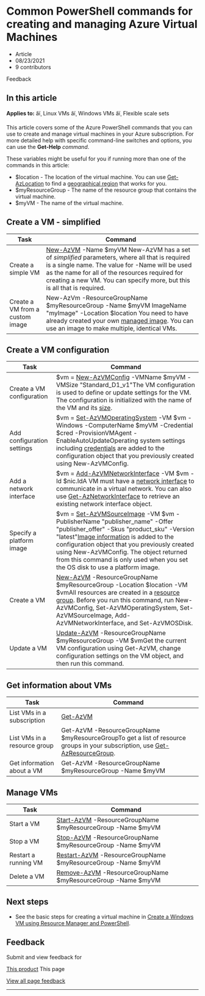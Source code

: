 # Common PowerShell commands for creating and managing Azure Virtual Machines

* Article
* 08/23/2021
* 9 contributors

Feedback

## In this article

**Applies to:** âï¸ Linux VMs âï¸ Windows VMs âï¸ Flexible scale sets

This article covers some of the Azure PowerShell commands that you can use to create and manage virtual machines in your Azure subscription. For more detailed help with specific command-line switches and options, you can use the **Get-Help** *command*.

These variables might be useful for you if running more than one of the commands in this article:

* $location - The location of the virtual machine. You can use [Get-AzLocation](/en-us/powershell/module/az.resources/get-azlocation) to find a [geographical region](https://azure.microsoft.com/regions/) that works for you.
* $myResourceGroup - The name of the resource group that contains the virtual machine.
* $myVM - The name of the virtual machine.

## Create a VM - simplified

| Task | Command |
| --- | --- |
| Create a simple VM | [New-AzVM](/en-us/powershell/module/az.compute/new-azvm) -Name $myVM  New-AzVM has a set of *simplified* parameters, where all that is required is a single name. The value for -Name will be used as the name for all of the resources required for creating a new VM. You can specify more, but this is all that is required. |
| Create a VM from a custom image | New-AzVm -ResourceGroupName $myResourceGroup -Name $myVM ImageName "myImage" -Location $location You need to have already created your own [managed image](capture-image-resource). You can use an image to make multiple, identical VMs. |

## Create a VM configuration

| Task | Command |
| --- | --- |
| Create a VM configuration | $vm = [New-AzVMConfig](/en-us/powershell/module/az.compute/new-azvmconfig) -VMName $myVM -VMSize "Standard\_D1\_v1"The VM configuration is used to define or update settings for the VM. The configuration is initialized with the name of the VM and its [size](../sizes). |
| Add configuration settings | $vm = [Set-AzVMOperatingSystem](/en-us/powershell/module/az.compute/set-azvmoperatingsystem) -VM $vm -Windows -ComputerName $myVM -Credential $cred -ProvisionVMAgent -EnableAutoUpdateOperating system settings including [credentials](/en-us/powershell/module/microsoft.powershell.security/get-credential) are added to the configuration object that you previously created using New-AzVMConfig. |
| Add a network interface | $vm = [Add-AzVMNetworkInterface](/en-us/powershell/module/az.compute/add-azvmnetworkinterface) -VM $vm -Id $nic.IdA VM must have a [network interface](quick-create-powershell?toc=/azure/virtual-machines/windows/toc.json) to communicate in a virtual network. You can also use [Get-AzNetworkInterface](/en-us/powershell/module/az.compute/add-azvmnetworkinterface) to retrieve an existing network interface object. |
| Specify a platform image | $vm = [Set-AzVMSourceImage](/en-us/powershell/module/az.compute/set-azvmsourceimage) -VM $vm -PublisherName "publisher\_name" -Offer "publisher\_offer" -Skus "product\_sku" -Version "latest"[Image information](cli-ps-findimage) is added to the configuration object that you previously created using New-AzVMConfig. The object returned from this command is only used when you set the OS disk to use a platform image. |
| Create a VM | [New-AzVM](/en-us/powershell/module/az.compute/new-azvm) -ResourceGroupName $myResourceGroup -Location $location -VM $vmAll resources are created in a [resource group](../../azure-resource-manager/management/manage-resource-groups-powershell). Before you run this command, run New-AzVMConfig, Set-AzVMOperatingSystem, Set-AzVMSourceImage, Add-AzVMNetworkInterface, and Set-AzVMOSDisk. |
| Update a VM | [Update-AzVM](/en-us/powershell/module/az.compute/update-azvm) -ResourceGroupName $myResourceGroup -VM $vmGet the current VM configuration using Get-AzVM, change configuration settings on the VM object, and then run this command. |

## Get information about VMs

| Task | Command |
| --- | --- |
| List VMs in a subscription | [Get-AzVM](/en-us/powershell/module/az.compute/get-azvm) |
| List VMs in a resource group | Get-AzVM -ResourceGroupName $myResourceGroupTo get a list of resource groups in your subscription, use [Get-AzResourceGroup](/en-us/powershell/module/az.resources/get-azresourcegroup). |
| Get information about a VM | Get-AzVM -ResourceGroupName $myResourceGroup -Name $myVM |

## Manage VMs

| Task | Command |
| --- | --- |
| Start a VM | [Start-AzVM](/en-us/powershell/module/az.compute/start-azvm) -ResourceGroupName $myResourceGroup -Name $myVM |
| Stop a VM | [Stop-AzVM](/en-us/powershell/module/az.compute/stop-azvm) -ResourceGroupName $myResourceGroup -Name $myVM |
| Restart a running VM | [Restart-AzVM](/en-us/powershell/module/az.compute/restart-azvm) -ResourceGroupName $myResourceGroup -Name $myVM |
| Delete a VM | [Remove-AzVM](/en-us/powershell/module/az.compute/remove-azvm) -ResourceGroupName $myResourceGroup -Name $myVM |

## Next steps

* See the basic steps for creating a virtual machine in [Create a Windows VM using Resource Manager and PowerShell](quick-create-powershell?toc=/azure/virtual-machines/windows/toc.json).

## Feedback

Submit and view feedback for

[This product](https://feedback.azure.com/d365community/forum/ec2f1827-be25-ec11-b6e6-000d3a4f0f1c)
This page

[View all page feedback](https://github.com/MicrosoftDocs/azure-docs/issues)

---
